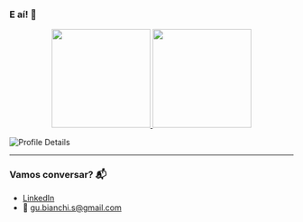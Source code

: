 ### E aí! 👋

<div>
  <p align="center">
    <a href="https://github.com/gustyper">
      <img height="175px" src="https://github-readme-stats.vercel.app/api?username=gustyper&show_icons=true&theme=highcontrast">
      <img height="175px" src="https://github-readme-stats.vercel.app/api/top-langs/?username=gustyper&layout=compact&theme=highcontrast">
    </a>
  </p>
</div>

![Profile Details](http://github-profile-summary-cards.vercel.app/api/cards/profile-details?username=gustyper&theme=dracula)

---

### Vamos conversar? 📬

- [LinkedIn](https://www.linkedin.com/in/gustavobianchidasilva)  
- 📧 gu.bianchi.s@gmail.com
